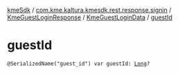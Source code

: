 [kmeSdk](../../../index.md) / [com.kme.kaltura.kmesdk.rest.response.signin](../../index.md) / [KmeGuestLoginResponse](../index.md) / [KmeGuestLoginData](index.md) / [guestId](./guest-id.md)

# guestId

`@SerializedName("guest_id") var guestId: `[`Long`](https://kotlinlang.org/api/latest/jvm/stdlib/kotlin/-long/index.html)`?`